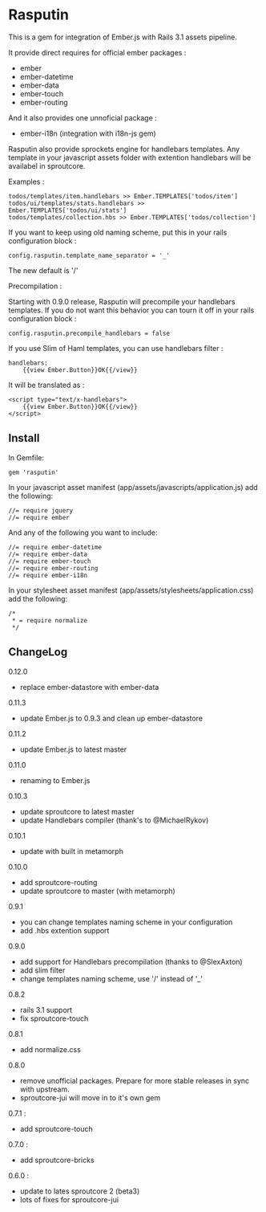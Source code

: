 Rasputin
========

This is a gem for integration of Ember.js with Rails 3.1 assets pipeline.

It provide direct requires for official ember packages :

* ember
* ember-datetime
* ember-data
* ember-touch
* ember-routing

And it also provides one unnoficial package :

* ember-i18n (integration with i18n-js gem)

Rasputin also provide sprockets engine for handlebars templates. Any template in your
javascript assets folder with extention handlebars will be availabel in sproutcore.

Examples :

    todos/templates/item.handlebars >> Ember.TEMPLATES['todos/item']
    todos/ui/templates/stats.handlebars >> Ember.TEMPLATES['todos/ui/stats']
    todos/templates/collection.hbs >> Ember.TEMPLATES['todos/collection']

If you want to keep using old naming scheme, put this in your rails configuration block :

    config.rasputin.template_name_separator = '_'

The new default is '/'

Precompilation :

Starting with 0.9.0 release, Rasputin will precompile your handlebars templates.
If you do not want this behavior you can tourn it off in your rails configuration block :

    config.rasputin.precompile_handlebars = false

If you use Slim of Haml templates, you can use handlebars filter :

    handlebars:
        {{view Ember.Button}}OK{{/view}}

It will be translated as :

    <script type="text/x-handlebars">
        {{view Ember.Button}}OK{{/view}}
    </script>

Install
-------

In Gemfile:

    gem 'rasputin'

In your javascript asset manifest (app/assets/javascripts/application.js) add the following:

    //= require jquery
    //= require ember

And any of the following you want to include:

    //= require ember-datetime
    //= require ember-data
    //= require ember-touch
    //= require ember-routing
    //= require ember-i18n

In your stylesheet asset manifest (app/assets/stylesheets/application.css) add the following:

    /*
     * = require normalize
     */

ChangeLog
----------

0.12.0

* replace ember-datastore with ember-data

0.11.3

* update Ember.js to 0.9.3 and clean up ember-datastore

0.11.2

* update Ember.js to latest master

0.11.0

* renaming to Ember.js

0.10.3

* update sproutcore to latest master
* update Handlebars compiler (thank's to @MichaelRykov)

0.10.1

* update with built in metamorph

0.10.0

* add sproutcore-routing
* update sproutcore to master (with metamorph)

0.9.1

* you can change templates naming scheme in your configuration
* add .hbs extention support

0.9.0

* add support for Handlebars precompilation (thanks to @SlexAxton)
* add slim filter
* change templates naming scheme, use '/' instead of '_'

0.8.2

* rails 3.1 support
* fix sproutcore-touch

0.8.1

* add normalize.css

0.8.0

* remove unofficial packages. Prepare for more stable releases in sync with upstream.
* sproutcore-jui will move in to it's own gem

0.7.1 :

* add sproutcore-touch

0.7.0 :

* add sproutcore-bricks

0.6.0 :

* update to lates sproutcore 2 (beta3)
* lots of fixes for sproutcore-jui
